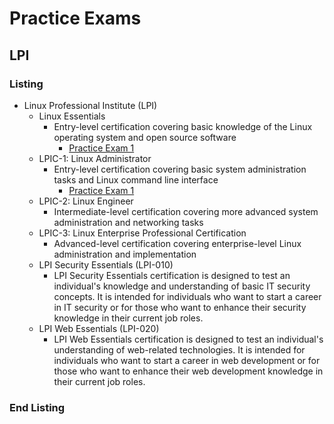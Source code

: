 <link rel="stylesheet" type="text/css" href="../../style.css">

# Practice Exams
## LPI
### Listing 
- Linux Professional Institute (LPI)
  - Linux Essentials
    - Entry-level certification covering basic knowledge of the Linux operating system and open source software
      - [Practice Exam 1](lpi-e/exam1.md)
  - LPIC-1: Linux Administrator
    - Entry-level certification covering basic system administration tasks and Linux command line interface
      - [Practice Exam 1](lpic-1/exam1.md)    
  - LPIC-2: Linux Engineer
    - Intermediate-level certification covering more advanced system administration and networking tasks
  - LPIC-3: Linux Enterprise Professional Certification
    - Advanced-level certification covering enterprise-level Linux administration and implementation
  - LPI Security Essentials (LPI-010)
    - LPI Security Essentials certification is designed to test an individual's knowledge and understanding of basic IT security concepts. It is intended for individuals who want to start a career in IT security or for those who want to enhance their security knowledge in their current job roles. 
  - LPI Web Essentials (LPI-020)
    - LPI Web Essentials certification is designed to test an individual's understanding of web-related technologies. It is intended for individuals who want to start a career in web development or for those who want to enhance their web development knowledge in their current job roles.
### End Listing

